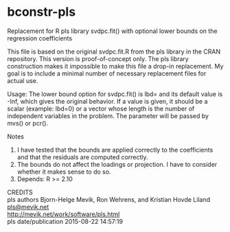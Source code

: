 # bconstr-pls
Replacement for R pls library svdpc.fit() with optional lower bounds on the regression coefficients

This file is based on the original svdpc.fit.R from the pls library in the CRAN repository.
This version is proof-of-concept only.  The pls library construction makes it impossible to make this
file a drop-in replacement.  My goal is to include a minimal number of necessary replacement files for actual use.

Usage: The lower bound option for svdpc.fit() is lbd= and its default value is -Inf, which gives the original behavior.
If a value is given, it should be a scalar (example: lbd=0) or a vector whose length is the number of independent variables in the problem.  The parameter will be passed by mvs() or pcr().

Notes  
1. I have tested that the bounds are applied correctly to the coefficients and that the residuals are computed correctly.  
2. The bounds do not affect the loadings or projection.  I have to consider whether it makes sense to do so.  
3. Depends: R >= 2.10  

CREDITS  
pls authors Bjorn-Helge Mevik, Ron Wehrens, and Kristian Hovde Liland <pls@mevik.net>  
http://mevik.net/work/software/pls.html  
pls date/publication 2015-08-22 14:57:19  
